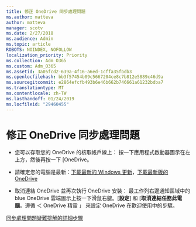 ```yaml
---
title: 修正 OneDrive 同步處理問題
ms.author: matteva
author: matteva
manager: scotv
ms.date: 2/27/2018
ms.audience: Admin
ms.topic: article
ROBOTS: NOINDEX, NOFOLLOW
localization_priority: Priority
ms.collection: Adm_O365
ms.custom: Adm_O365
ms.assetid: 3a05fcd2-639a-4f16-a6ed-1cffa35fbdb3
ms.openlocfilehash: bb3f57454b09c5667204ce8c7b812e5889c46d9a
ms.sourcegitcommit: e2864efcfb493b6e46b662b746661a61232bdba7
ms.translationtype: MT
ms.contentlocale: zh-TW
ms.lasthandoff: 01/24/2019
ms.locfileid: "29460455"
---
```

# <a name="fix-onedrive-sync-problems"></a>修正 OneDrive 同步處理問題

- 您可以存取您的 OneDrive 的核取帳戶線上： 按一下應用程式啟動器圖示在左上方，然後再按一下 [OneDrive。
    
- 請確定您的電腦是最新：[下載最新的 Windows 更新](http://go.microsoft.com/fwlink/p/?LinkId=825773)，[下載最新版的 OneDrive](https://go.microsoft.com/fwlink/p/?linkid=844652)
    
- 取消連結 OneDrive 並再次執行 OneDrive 安裝： 最工作列右邊通知區域中的 blue OneDrive 雲端圖示上按一下滑鼠右鍵。[**設定**] 和 [**取消連結任務此電腦**。遵循 ＜ OneDrive 精靈 」 來設定 OneDrive 在歡迎使用中的步驟。
    
[同步處理問題疑難排解的詳細步驟](https://go.microsoft.com/fwlink/?linkid=866431)
  

